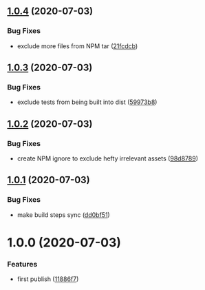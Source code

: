 ## [1.0.4](https://github.com/harrysolovay/constructor-chain/compare/v1.0.3...v1.0.4) (2020-07-03)


### Bug Fixes

* exclude more files from NPM tar ([21fcdcb](https://github.com/harrysolovay/constructor-chain/commit/21fcdcb49d036f58f66bbf08bc89f598e2b38862))

## [1.0.3](https://github.com/harrysolovay/constructor-chain/compare/v1.0.2...v1.0.3) (2020-07-03)


### Bug Fixes

* exclude tests from being built into dist ([59973b8](https://github.com/harrysolovay/constructor-chain/commit/59973b80fe23823480b31ba0f2a39aa137b0accb))

## [1.0.2](https://github.com/harrysolovay/constructor-chain/compare/v1.0.1...v1.0.2) (2020-07-03)


### Bug Fixes

* create NPM ignore to exclude hefty irrelevant assets ([98d8789](https://github.com/harrysolovay/constructor-chain/commit/98d87892d6253b7ccdaaf0ba6c8ee73856f53590))

## [1.0.1](https://github.com/harrysolovay/constructor-chain/compare/v1.0.0...v1.0.1) (2020-07-03)


### Bug Fixes

* make build steps sync ([dd0bf51](https://github.com/harrysolovay/constructor-chain/commit/dd0bf51e22511dafa32640763b787563495bc433))

# 1.0.0 (2020-07-03)


### Features

* first publish ([11886f7](https://github.com/harrysolovay/constructor-chain/commit/11886f74045933f44e69ce205f4cdd0ad9b88ca7))
